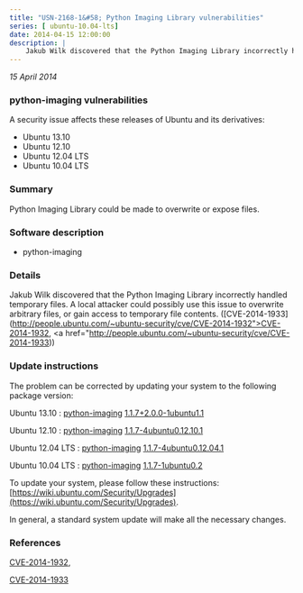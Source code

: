 ```yaml
---
title: "USN-2168-1&#58; Python Imaging Library vulnerabilities"
series: [ ubuntu-10.04-lts]
date: 2014-04-15 12:00:00
description: |
    Jakub Wilk discovered that the Python Imaging Library incorrectly handled temporary files. A local attacker could possibly use this issue to overwrite arbitrary files, or gain access to temporary file contents. ([CVE-2014-1933](http://people.ubuntu.com/~ubuntu-security/cve/CVE-2014-1932">CVE-2014-1932</a>, <a href="http://people.ubuntu.com/~ubuntu-security/cve/CVE-2014-1933)) 
--- 
```

 
 

*15 April 2014*

### python-imaging vulnerabilities

A security issue affects these releases of Ubuntu and its derivatives:

* Ubuntu 13.10
* Ubuntu 12.10
* Ubuntu 12.04 LTS
* Ubuntu 10.04 LTS

### Summary

Python Imaging Library could be made to overwrite or expose files. 

### Software description

* python-imaging 

### Details

Jakub Wilk discovered that the Python Imaging Library incorrectly handled temporary files. A local attacker could possibly use this issue to overwrite arbitrary files, or gain access to temporary file contents. ([CVE-2014-1933](http://people.ubuntu.com/~ubuntu-security/cve/CVE-2014-1932">CVE-2014-1932</a>, <a href="http://people.ubuntu.com/~ubuntu-security/cve/CVE-2014-1933)) 

### Update instructions

The problem can be corrected by updating your system to the following package version:

Ubuntu 13.10
 : [python-imaging](https://launchpad.net/ubuntu/+source/python-imaging) <span> [1.1.7+2.0.0-1ubuntu1.1](https://launchpad.net/ubuntu/+source/python-imaging/1.1.7+2.0.0-1ubuntu1.1) </span> 

Ubuntu 12.10
 : [python-imaging](https://launchpad.net/ubuntu/+source/python-imaging) <span> [1.1.7-4ubuntu0.12.10.1](https://launchpad.net/ubuntu/+source/python-imaging/1.1.7-4ubuntu0.12.10.1) </span> 

Ubuntu 12.04 LTS
 : [python-imaging](https://launchpad.net/ubuntu/+source/python-imaging) <span> [1.1.7-4ubuntu0.12.04.1](https://launchpad.net/ubuntu/+source/python-imaging/1.1.7-4ubuntu0.12.04.1) </span> 

Ubuntu 10.04 LTS
 : [python-imaging](https://launchpad.net/ubuntu/+source/python-imaging) <span> [1.1.7-1ubuntu0.2](https://launchpad.net/ubuntu/+source/python-imaging/1.1.7-1ubuntu0.2) </span> 

To update your system, please follow these instructions: [https://wiki.ubuntu.com/Security/Upgrades](https://wiki.ubuntu.com/Security/Upgrades).

In general, a standard system update will make all the necessary changes. 

### References

 
 [CVE-2014-1932](http://people.ubuntu.com/~ubuntu-security/cve/CVE-2014-1932), 

 [CVE-2014-1933](http://people.ubuntu.com/~ubuntu-security/cve/CVE-2014-1933)
 

